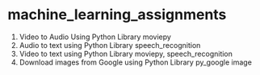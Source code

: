 # machine_learning_assignments
1. Video to Audio Using Python Library moviepy
2. Audio to text using Python Library speech_recognition
3. Video to text using Python Library moviepy, speech_recognition
4. Download images from Google using Python Library py_google image
